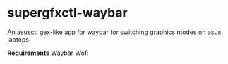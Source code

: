 # supergfxctl-waybar
An asusctl gex-like app for waybar for switching graphics modes on asus laptops


**Requirements**
Waybar
Wofi
